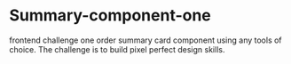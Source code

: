 # Summary-component-one
frontend challenge one
 order summary card component using any tools of choice. The challenge is to build pixel perfect design skills.
